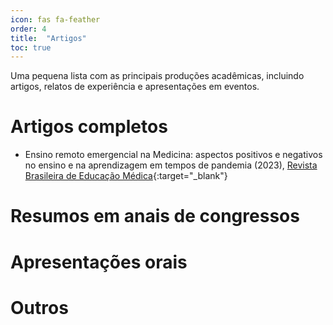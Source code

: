 ```yaml
---
icon: fas fa-feather
order: 4
title:  "Artigos"
toc: true
---
```


Uma pequena lista com as principais produções acadêmicas, incluindo artigos, relatos de experiência e apresentações em eventos.

# Artigos completos

- Ensino remoto emergencial na Medicina: aspectos positivos e negativos no ensino e na aprendizagem em tempos de pandemia (2023), [Revista Brasileira de Educação Médica](https://doi.org/10.1590/1981-5271v47.1-20220233){:target="_blank"}


# Resumos em anais de congressos

# Apresentações orais

# Outros